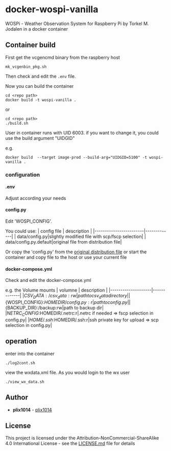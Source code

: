 # docker-wospi-vanilla

WOSPi - Weather Observation System for Raspberry Pi by Torkel M. Jodalen in a docker container



## Container build

First get the vcgencmd binary from the raspberry host
```
mk_vcgenbin_pkg.sh
```

Then check and edit the `.env` file.


Now you can build the container
```
cd <repo path>
docker build -t wospi-vanilla .
```

or
```
cd <repo path>
./build.sh
```

User in container runs with UID 6003. if you want to change it, you could use the build argument "UIDGID"

e.g.
```
docker build  --target image-prod --build-arg="UIDGID=5100" -t wospi-vanilla .
```


### configuration

#### .env

Adjust according your needs


#### config.py

Edit 'WOSPI_CONFIG'.

You could use:
| config file            | description |
|------------------------|-------------|
| data/config.py|slightly modified file with scp/fscp selection|
| data/config.py.default|original file from distribution file|

Or copy the 'config.py' from the [original distribution file](https://www.annoyingdesigns.com/wospi)
or start the container and copy file to the host or use your current file 

#### docker-compose.yml

Check and edit the docker-compose.yml

e.g. the Volume mounts
| volumne            | description |
|--------------------|-------------|
|${CSV_DATA}:/csv_data:rw|path to csv_data directory|
|${WOSPI_CONFIG}:$HOMEDIR/config.py:r|path to config.py|
|${BACKUP_DIR}:/backup:rw|path to backup dir|
|${NETRC_CONFIG}:$HOMEDIR/.netrc:r|.netrc if needed => fscp selection in config.py|
|${HOME}/.ssh:$HOMEDIR/.ssh:r|ssh private key for upload => scp selection in config.py|


## operation

enter into the container
```
./log2cont.sh
```

view the wxdata.xml file. As you would login to the wx user
```
./view_wx_data.sh
```


## Author

* **plix1014** - [plix1014](https://github.com/plix1014)


## License

This project is licensed under the Attribution-NonCommercial-ShareAlike 4.0 International License - see the [LICENSE.md](LICENSE.md) file for details

